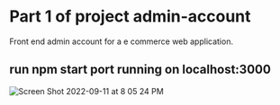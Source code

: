 # Part 1 of project admin-account
Front end admin account for a e commerce web application.

## run npm start port running on localhost:3000


![Screen Shot 2022-09-11 at 8 05 24 PM](https://user-images.githubusercontent.com/100849803/189609784-ff4dbecf-f9b1-4d88-8e64-99b2274bb492.png)
